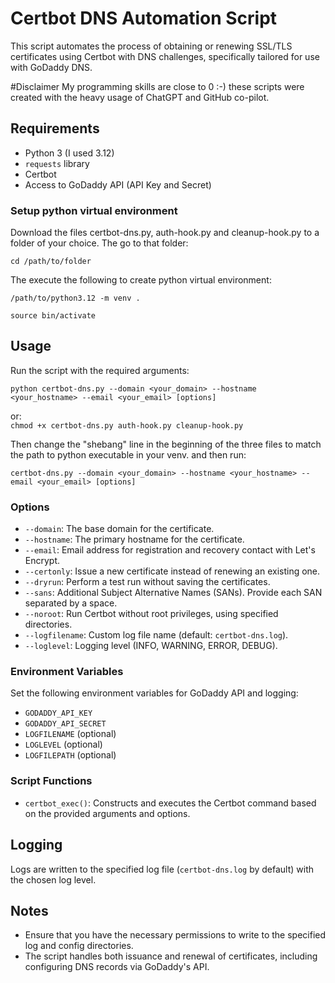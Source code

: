 # Certbot DNS Automation Script

This script automates the process of obtaining or renewing SSL/TLS certificates using Certbot with DNS challenges, specifically tailored for use with GoDaddy DNS.

#Disclaimer
My programming skills are close to 0 :-) these scripts were created with the heavy usage of ChatGPT and GitHub co-pilot.

## Requirements
- Python 3 (I used 3.12)
- `requests` library
- Certbot
- Access to GoDaddy API (API Key and Secret)

### Setup python virtual environment

Download the files certbot-dns.py, auth-hook.py and cleanup-hook.py to a folder of your choice. The go to that folder:

`cd /path/to/folder`

The execute the following to create python virtual environment:

`/path/to/python3.12 -m venv .`

`source bin/activate`

## Usage
Run the script with the required arguments:
```
python certbot-dns.py --domain <your_domain> --hostname <your_hostname> --email <your_email> [options]
```
or:<br>
`chmod +x certbot-dns.py auth-hook.py cleanup-hook.py`

Then change the "shebang" line in the beginning of the three files to match the path to python executable in your venv. and then run:

```
certbot-dns.py --domain <your_domain> --hostname <your_hostname> --email <your_email> [options]
```

### Options
- `--domain`: The base domain for the certificate.
- `--hostname`: The primary hostname for the certificate.
- `--email`: Email address for registration and recovery contact with Let's Encrypt.
- `--certonly`: Issue a new certificate instead of renewing an existing one.
- `--dryrun`: Perform a test run without saving the certificates.
- `--sans`: Additional Subject Alternative Names (SANs). Provide each SAN separated by a space.
- `--noroot`: Run Certbot without root privileges, using specified directories.
- `--logfilename`: Custom log file name (default: `certbot-dns.log`).
- `--loglevel`: Logging level (INFO, WARNING, ERROR, DEBUG).

### Environment Variables
Set the following environment variables for GoDaddy API and logging:
- `GODADDY_API_KEY`
- `GODADDY_API_SECRET`
- `LOGFILENAME` (optional)
- `LOGLEVEL` (optional)
- `LOGFILEPATH` (optional)

### Script Functions
- `certbot_exec()`: Constructs and executes the Certbot command based on the provided arguments and options.

## Logging
Logs are written to the specified log file (`certbot-dns.log` by default) with the chosen log level.

## Notes
- Ensure that you have the necessary permissions to write to the specified log and config directories.
- The script handles both issuance and renewal of certificates, including configuring DNS records via GoDaddy's API.
